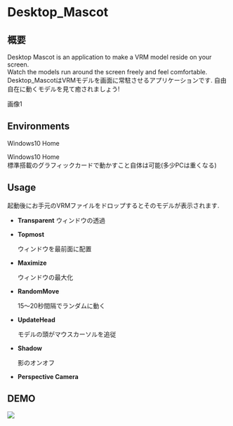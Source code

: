 # Desktop_Mascot
## 概要
Desktop Mascot is an application to make a VRM model reside on your screen.  
Watch the models run around the screen freely and feel comfortable.
Desktop_MascotはVRMモデルを画面に常駐させるアプリケーションです.
自由自在に動くモデルを見て癒されましょう!

画像1

## Environments

Windows10 Home

Windows10 Home  
標準搭載のグラフィックカードで動かすこと自体は可能(多少PCは重くなる)

## Usage

起動後にお手元のVRMファイルをドロップするとそのモデルが表示されます.

- **Transparent**
	ウィンドウの透過
- **Topmost**

	ウィンドウを最前面に配置
- **Maximize**

	ウィンドウの最大化
- **RandomMove**

	15～20秒間隔でランダムに動く
- **UpdateHead**

	モデルの頭がマウスカーソルを追従
- **Shadow**

	影のオンオフ
- **Perspective Camera**


## DEMO

[![](http://img.youtube.com/vi/SVXGafZQP0A/0.jpg)](http://www.youtube.com/watch?v=SVXGafZQP0A "Desktop Mascot（仮）")
